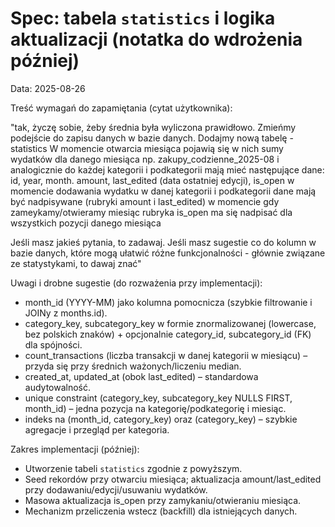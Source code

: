 # Spec: tabela `statistics` i logika aktualizacji (notatka do wdrożenia później)

Data: 2025-08-26

Treść wymagań do zapamiętania (cytat użytkownika):

"tak, życzę sobie, żeby średnia była wyliczona prawidłowo. Zmieńmy podejście do zapisu danych w bazie danych.
Dodajmy nową tabelę - statistics
W momencie otwarcia miesiąca pojawią się w nich sumy wydatków dla danego miesiąca
np. zakupy_codzienne_2025-08 i analogicznie do każdej kategorii i podkategorii
mają mieć następujące dane: id, year, month. amount, last_edited (data ostatniej edycji), is_open
w momencie dodawania wydatku w danej kategorii i podkategorii dane mają być nadpisywane (rubryki amount i last_edited)
w momencie gdy zameykamy/otwieramy miesiąc rubryka is_open ma się nadpisać dla wszystkich pozycji danego miesiąca

Jeśli masz jakieś pytania, to zadawaj. Jeśli masz sugestie co do kolumn w bazie danych, które mogą ułatwić różne funkcjonalności - głównie związane ze statystykami, to dawaj znać"

Uwagi i drobne sugestie (do rozważenia przy implementacji):
- month_id (YYYY-MM) jako kolumna pomocnicza (szybkie filtrowanie i JOINy z months.id).
- category_key, subcategory_key w formie znormalizowanej (lowercase, bez polskich znaków) + opcjonalnie category_id, subcategory_id (FK) dla spójności.
- count_transactions (liczba transakcji w danej kategorii w miesiącu) – przyda się przy średnich ważonych/liczeniu median.
- created_at, updated_at (obok last_edited) – standardowa audytowalność.
- unique constraint (category_key, subcategory_key NULLS FIRST, month_id) – jedna pozycja na kategorię/podkategorię i miesiąc.
- indeks na (month_id, category_key) oraz (category_key) – szybkie agregacje i przegląd per kategoria.

Zakres implementacji (później):
- Utworzenie tabeli `statistics` zgodnie z powyższym.
- Seed rekordów przy otwarciu miesiąca; aktualizacja amount/last_edited przy dodawaniu/edycji/usuwaniu wydatków.
- Masowa aktualizacja is_open przy zamykaniu/otwieraniu miesiąca.
- Mechanizm przeliczenia wstecz (backfill) dla istniejących danych.

